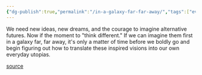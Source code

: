```yaml
---
{"dg-publish":true,"permalink":"/in-a-galaxy-far-far-away/","tags":["everyday-utopia-what-2000-years-of-wild-experiments-can-teach-us-about-the-good-life"],"created":"","updated":""}
---
```


We need new ideas, new dreams, and the courage to imagine alternative futures. Now if the moment to "think different." If we can imagine them first in a galaxy far, far away, it's only a matter of time before we boldly go and begin figuring out how to translate these inspired visions into our own everyday utopias.

[source](https://www.goodreads.com/book/show/62919855-everyday-utopia)